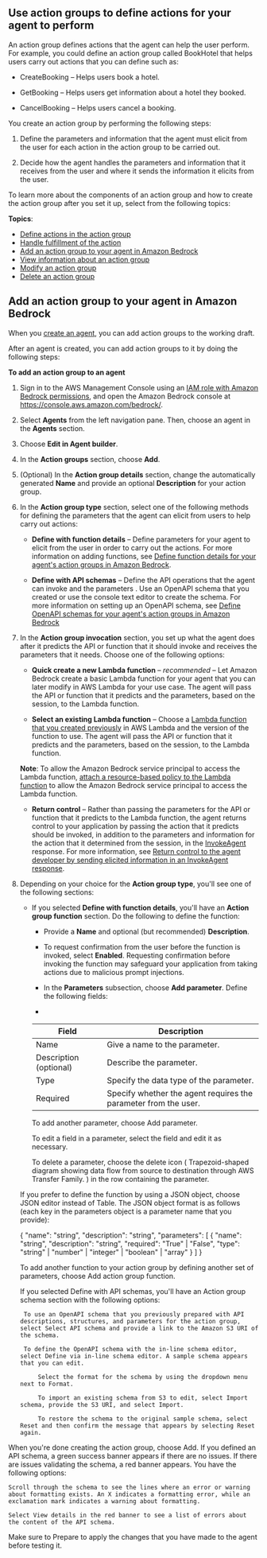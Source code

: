 ## Use action groups to define actions for your agent to perform

An action group defines actions that the agent can help the user perform. For example, you could define an action group called BookHotel that helps users carry out actions that you can define such as:

  - CreateBooking – Helps users book a hotel.

  - GetBooking – Helps users get information about a hotel they booked.

  - CancelBooking – Helps users cancel a booking.

You create an action group by performing the following steps:

  1. Define the parameters and information that the agent must elicit from the user for each action in the action group to be carried out.

  2. Decide how the agent handles the parameters and information that it receives from the user and where it sends the information it elicits from the user.

To learn more about the components of an action group and how to create the action group after you set it up, select from the following topics:

**Topics**:

- [Define actions in the action group](https://docs.aws.amazon.com/bedrock/latest/userguide/action-define.html)
- [Handle fulfillment of the action](https://docs.aws.amazon.com/bedrock/latest/userguide/action-handle.html)
- [Add an action group to your agent in Amazon Bedrock](https://docs.aws.amazon.com/bedrock/latest/userguide/agents-action-add.html)
- [View information about an action group](https://docs.aws.amazon.com/bedrock/latest/userguide/agents-action-view.html)
- [Modify an action group](https://docs.aws.amazon.com/bedrock/latest/userguide/agents-action-edit.html)
- [Delete an action group](https://docs.aws.amazon.com/bedrock/latest/userguide/agents-action-delete.html)
  

## Add an action group to your agent in Amazon Bedrock

When you [create an agent](https://docs.aws.amazon.com/bedrock/latest/userguide/agents-create.html), you can add action groups to the working draft.

After an agent is created, you can add action groups to it by doing the following steps:

**To add an action group to an agent**

1. Sign in to the AWS Management Console using an [IAM role with Amazon Bedrock permissions](https://docs.aws.amazon.com/bedrock/latest/userguide/getting-started.html), and open the Amazon Bedrock console at https://console.aws.amazon.com/bedrock/.

2. Select **Agents** from the left navigation pane. Then, choose an agent in the **Agents** section.

3. Choose **Edit in Agent builder**.

4. In the **Action groups** section, choose **Add**.

5. (Optional) In the **Action group details** section, change the automatically generated **Name** and provide an optional **Description** for your action group.

6. In the **Action group type** section, select one of the following methods for defining the parameters that the agent can elicit from users to help carry out actions:

    - **Define with function details** – Define parameters for your agent to elicit from the user in order to carry out the actions. For more information on adding functions, see [Define function details for your agent's action groups in Amazon Bedrock](https://docs.aws.amazon.com/bedrock/latest/userguide/agents-action-function.html).

    - **Define with API schemas** – Define the API operations that the agent can invoke and the parameters . Use an OpenAPI schema that you created or use the console text editor to create the schema. For more information on setting up an OpenAPI schema, see [Define OpenAPI schemas for your agent's action groups in Amazon Bedrock](https://docs.aws.amazon.com/bedrock/latest/userguide/agents-api-schema.html)

7. In the **Action group invocation** section, you set up what the agent does after it predicts the API or function that it should invoke and receives the parameters that it needs. Choose one of the following options:

    - **Quick create a new Lambda function** – *recommended* – Let Amazon Bedrock create a basic Lambda function for your agent that you can later modify in AWS Lambda for your use case. The agent will pass the API or function that it predicts and the parameters, based on the session, to the Lambda function.

    - **Select an existing Lambda function** – Choose a [Lambda function that you created previously](https://docs.aws.amazon.com/bedrock/latest/userguide/agents-lambda.html) in AWS Lambda and the version of the function to use. The agent will pass the API or function that it predicts and the parameters, based on the session, to the Lambda function.

    **Note**: To allow the Amazon Bedrock service principal to access the Lambda function, [attach a resource-based policy to the Lambda function](https://docs.aws.amazon.com/bedrock/latest/userguide/agents-permissions.html#agents-permissions-lambda) to allow the Amazon Bedrock service principal to access the Lambda function.

    - **Return control** – Rather than passing the parameters for the API or function that it predicts to the Lambda function, the agent returns control to your application by passing the action that it predicts should be invoked, in addition to the parameters and information for the action that it determined from the session, in the [InvokeAgent](https://docs.aws.amazon.com/bedrock/latest/APIReference/API_agent-runtime_InvokeAgent.html) response. For more information, see [Return control to the agent developer by sending elicited information in an InvokeAgent response](https://docs.aws.amazon.com/bedrock/latest/userguide/agents-returncontrol.html).

8. Depending on your choice for the **Action group type**, you'll see one of the following sections:

    - If you selected **Define with function details**, you'll have an **Action group function** section. Do the following to define the function:

        - Provide a **Name** and optional (but recommended) **Description**.

        - To request confirmation from the user before the function is invoked, select **Enabled**. Requesting confirmation before invoking the function may safeguard your application from taking actions due to malicious prompt injections.

        - In the **Parameters** subsection, choose **Add parameter**. Define the following fields:
        - 
        |   Field 	| Description |
        | --------- | ----------- |
        | Name 	| Give a name to the parameter.|
        | Description (optional) 	| Describe the parameter.|
        | Type 	| Specify the data type of the parameter.|
        | Required 	| Specify whether the agent requires the parameter from the user.|

        To add another parameter, choose Add parameter.

        To edit a field in a parameter, select the field and edit it as necessary.

        To delete a parameter, choose the delete icon ( Trapezoid-shaped diagram showing data flow from source to destination through AWS Transfer Family. ) in the row containing the parameter.

    If you prefer to define the function by using a JSON object, choose JSON editor instead of Table. The JSON object format is as follows (each key in the parameters object is a parameter name that you provide):

    {
        "name": "string",
        "description": "string",
        "parameters": [
            {
                "name": "string",
                "description": "string",
                "required": "True" | "False",
                "type": "string" | "number" | "integer" | "boolean" | "array"
            }
        ]
    }

    To add another function to your action group by defining another set of parameters, choose Add action group function.

    If you selected Define with API schemas, you'll have an Action group schema section with the following options:

        To use an OpenAPI schema that you previously prepared with API descriptions, structures, and parameters for the action group, select Select API schema and provide a link to the Amazon S3 URI of the schema.

        To define the OpenAPI schema with the in-line schema editor, select Define via in-line schema editor. A sample schema appears that you can edit.

            Select the format for the schema by using the dropdown menu next to Format.

            To import an existing schema from S3 to edit, select Import schema, provide the S3 URI, and select Import.

            To restore the schema to the original sample schema, select Reset and then confirm the message that appears by selecting Reset again.

When you're done creating the action group, choose Add. If you defined an API schema, a green success banner appears if there are no issues. If there are issues validating the schema, a red banner appears. You have the following options:

    Scroll through the schema to see the lines where an error or warning about formatting exists. An X indicates a formatting error, while an exclamation mark indicates a warning about formatting.

    Select View details in the red banner to see a list of errors about the content of the API schema.

Make sure to Prepare to apply the changes that you have made to the agent before testing it.
